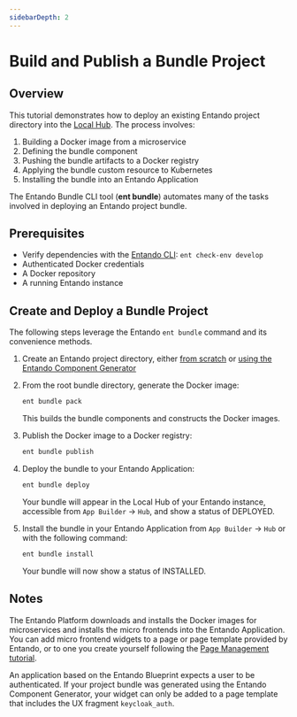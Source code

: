 ```yaml
---
sidebarDepth: 2
---
```

# Build and Publish a Bundle Project
## Overview
This tutorial demonstrates how to deploy an existing Entando project directory into the [Local Hub](../../../docs/getting-started/concepts-overview.md#local-hub). The process involves: 

1. Building a Docker image from a microservice
2. Defining the bundle component
3. Pushing the bundle artifacts to a Docker registry
4. Applying the bundle custom resource to Kubernetes
5. Installing the bundle into an Entando Application

The Entando Bundle CLI tool (**ent bundle**) automates many of the tasks involved in deploying an Entando project bundle.

## Prerequisites
* Verify dependencies with the [Entando CLI](../../../docs/getting-started/entando-cli.md#check-the-environment): `ent check-env develop`
* Authenticated Docker credentials
* A Docker repository
* A running Entando instance

## Create and Deploy a Bundle Project

The following steps leverage the Entando `ent bundle` command and its convenience methods.

1. Create an Entando project directory, either [from scratch](./publish-simple-bundle.md) or [using the Entando Component Generator](../ms/generate-microservices-and-micro-frontends.md)

2. From the root bundle directory, generate the Docker image:
   ``` sh
   ent bundle pack
   ```
   This builds the bundle components and constructs the Docker images.

3. Publish the Docker image to a Docker registry:
   ``` sh
   ent bundle publish
   ```

4. Deploy the bundle to your Entando Application:
   ``` sh
   ent bundle deploy
   ```
   Your bundle will appear in the Local Hub of your Entando instance, accessible from `App Builder` → `Hub`, and show a status of DEPLOYED.

5. Install the bundle in your Entando Application from `App Builder` → `Hub` or with the following command:
   ``` sh
   ent bundle install
   ```
   Your bundle will now show a status of INSTALLED. 

## Notes

The Entando Platform downloads and installs the Docker images for microservices and installs the micro frontends into the Entando Application. You can add micro frontend widgets to a page or page template provided by Entando, or to one you create yourself following the [Page Management tutorial](../../compose/page-management.md). 

An application based on the Entando Blueprint expects a user to be authenticated. If your project bundle was generated using the Entando Component Generator, your widget can only be added to a page template that includes the UX fragment `keycloak_auth`.

